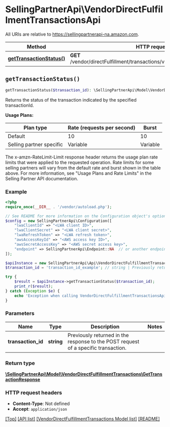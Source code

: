 # SellingPartnerApi\VendorDirectFulfillmentTransactionsApi

All URIs are relative to https://sellingpartnerapi-na.amazon.com.

Method | HTTP request | Description
------------- | ------------- | -------------
[**getTransactionStatus()**](VendorDirectFulfillmentTransactionsApi.md#getTransactionStatus) | **GET** /vendor/directFulfillment/transactions/v1/transactions/{transactionId} | 


## `getTransactionStatus()`

```php
getTransactionStatus($transaction_id): \SellingPartnerApi\Model\VendorDirectFulfillmentTransactions\GetTransactionResponse
```



Returns the status of the transaction indicated by the specified transactionId.

**Usage Plans:**

| Plan type | Rate (requests per second) | Burst |
| ---- | ---- | ---- |
|Default| 10 | 10 |
|Selling partner specific| Variable | Variable |

The x-amzn-RateLimit-Limit response header returns the usage plan rate limits that were applied to the requested operation. Rate limits for some selling partners will vary from the default rate and burst shown in the table above. For more information, see \"Usage Plans and Rate Limits\" in the Selling Partner API documentation.

### Example

```php
<?php
require_once(__DIR__ . '/vendor/autoload.php');

// See README for more information on the Configuration object's options
$config = new SellingPartnerApi\Configuration([
    "lwaClientId" => "<LWA client ID>",
    "lwaClientSecret" => "<LWA client secret>",
    "lwaRefreshToken" => "<LWA refresh token>",
    "awsAccessKeyId" => "<AWS access key ID>",
    "awsSecretAccessKey" => "<AWS secret access key>",
    "endpoint" => SellingPartnerApi\Endpoint::NA  // or another endpoint from lib/Endpoints.php
]);

$apiInstance = new SellingPartnerApi\Api\VendorDirectFulfillmentTransactionsApi($config);
$transaction_id = 'transaction_id_example'; // string | Previously returned in the response to the POST request of a specific transaction.

try {
    $result = $apiInstance->getTransactionStatus($transaction_id);
    print_r($result);
} catch (Exception $e) {
    echo 'Exception when calling VendorDirectFulfillmentTransactionsApi->getTransactionStatus: ', $e->getMessage(), PHP_EOL;
}
```

### Parameters

Name | Type | Description  | Notes
------------- | ------------- | ------------- | -------------
 **transaction_id** | **string**| Previously returned in the response to the POST request of a specific transaction. |

### Return type

[**\SellingPartnerApi\Model\VendorDirectFulfillmentTransactions\GetTransactionResponse**](../Model/VendorDirectFulfillmentTransactions/GetTransactionResponse.md)

### HTTP request headers

- **Content-Type**: Not defined
- **Accept**: `application/json`

[[Top]](#) [[API list]](../)
[[VendorDirectFulfillmentTransactions Model list]](../Model/VendorDirectFulfillmentTransactions)
[[README]](../../README.md)
